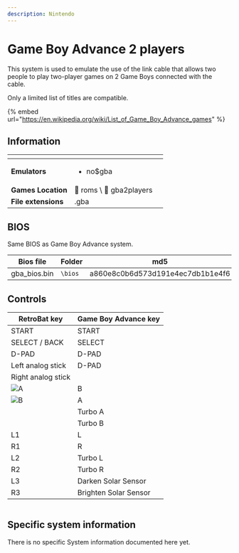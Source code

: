 ```yaml
---
description: Nintendo
---
```


# Game Boy Advance 2 players

This system is used to emulate the use of the link cable that allows two people to play two-player games on 2 Game Boys connected with the cable.

Only a limited list of titles are compatible.

{% embed url="https://en.wikipedia.org/wiki/List_of_Game_Boy_Advance_games" %}

## Information

<table data-header-hidden><thead><tr><th></th><th></th><th data-hidden></th></tr></thead><tbody><tr><td><strong>Emulators</strong></td><td><ul><li>no$gba</li></ul></td><td></td></tr><tr><td><strong>Games Location</strong></td><td><span data-gb-custom-inline data-tag="emoji" data-code="1f4c1">📁</span> roms \ <span data-gb-custom-inline data-tag="emoji" data-code="1f4c2">📂</span> gba2players</td><td></td></tr><tr><td><strong>File extensions</strong></td><td>.gba</td><td></td></tr></tbody></table>

## BIOS

Same BIOS as Game Boy Advance system.

| Bios file     | Folder  | md5                              |
| ------------- | ------- | -------------------------------- |
| gba\_bios.bin | `\bios` | a860e8c0b6d573d191e4ec7db1b1e4f6 |

## Controls

| RetroBat key                                                                              | Game Boy Advance key  |
| ----------------------------------------------------------------------------------------- | --------------------- |
| START                                                                                     | START                 |
| SELECT / BACK                                                                             | SELECT                |
| D-PAD                                                                                     | D-PAD                 |
| Left analog stick                                                                         | D-PAD                 |
| Right analog stick                                                                        |                       |
| ![A](<../../../../.gitbook/assets/image (1) (2) (1).png>)                                 | B                     |
| ![B](<../../../../.gitbook/assets/image (4) (1).png>)                                     | A                     |
| <img src="../../../../.gitbook/assets/image (3) (1) (2).png" alt="" data-size="original"> | Turbo A               |
| <img src="../../../../.gitbook/assets/image (2) (1) (1).png" alt="" data-size="line">     | Turbo B               |
| L1                                                                                        | L                     |
| R1                                                                                        | R                     |
| L2                                                                                        | Turbo L               |
| R2                                                                                        | Turbo R               |
| L3                                                                                        | Darken Solar Sensor   |
| R3                                                                                        | Brighten Solar Sensor |

<figure><img src="https://i.imgur.com/hYkmLg3.png" alt=""><figcaption></figcaption></figure>

## Specific system information

There is no specific System information documented here yet.
